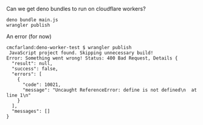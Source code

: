 Can we get deno bundles to run on cloudflare workers?


```
deno bundle main.js
wrangler publish 
```

An error (for now)

```
cmcfarland:deno-worker-test $ wrangler publish
 JavaScript project found. Skipping unnecessary build!
Error: Something went wrong! Status: 400 Bad Request, Details {
  "result": null,
  "success": false,
  "errors": [
    {
      "code": 10021,
      "message": "Uncaught ReferenceError: define is not defined\n  at line 1\n"
    }
  ],
  "messages": []
}
```
